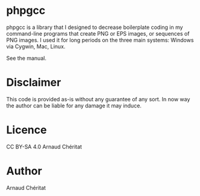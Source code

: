 # phpgcc
phpgcc is a library that I designed to decrease boilerplate coding in my command-line programs that create PNG or EPS images, or sequences of PNG images. I used it for long periods on the three main systems: Windows via Cygwin, Mac, Linux.

See the manual.

# Disclaimer
This code is provided as-is without any guarantee of any sort. In now way the author can be liable for any damage it may induce.

# Licence 
CC BY-SA 4.0 Arnaud Chéritat

# Author
Arnaud Chéritat 
